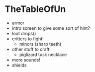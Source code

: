 # TheTableOfUn
- armor
- intro screen to give some sort of hint?
- loot drops()
- critters to fight!
	- minors (sharp teeth)
- other stuff to craft!
	- piglizard tusk necklace
- more sounds!
- shields

